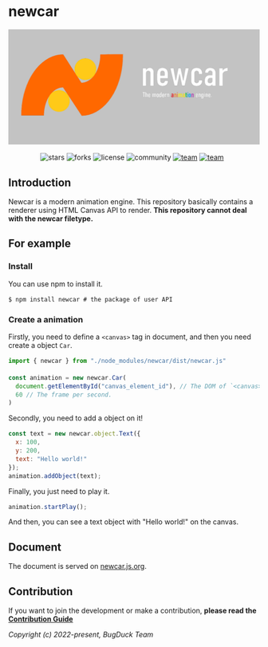 # newcar
<img src="logo.png" referrerpolicy="no-referrer" alt="logo"> <center><img src="https://img.shields.io/github/stars/Bug-Duck/newcar?color=yellowgreen&amp;logo=github&amp;style=flat-square" referrerpolicy="no-referrer" alt="stars">  <img src="https://img.shields.io/github/forks/Bug-Duck/newcar?logo=github&amp;style=flat-square" referrerpolicy="no-referrer" alt="forks">  <img src="https://img.shields.io/github/license/Bug-Duck/newcar?color=skyblue&amp;logo=github&amp;style=flat-square" referrerpolicy="no-referrer" alt="license">  <img src="https://shields.io/badge/Community-Starpoints-orange?style=flat-square" referrerpolicy="no-referrer" alt="community">  <a href='https://twitter.com/bugduckteam'><img src="https://shields.io/badge/team-BugDuck_Team-blue?logo=twitter&amp;style=flat-square" referrerpolicy="no-referrer" alt="team"></a>  <a href='https://t.me/newcarjs'><img src="https://shields.io/badge/telegram-newcarjs-skyblue?logo=telegram&amp;style=flat-square" referrerpolicy="no-referrer" alt="team"></a>  &nbsp;

</center>

## Introduction
Newcar is a modern animation engine. This repository basically contains a renderer using HTML Canvas API to render.  **This repository cannot deal with the newcar filetype.**


## For example

### Install
You can use npm to install it.
```shell
$ npm install newcar # the package of user API
```
### Create a animation

Firstly, you need to define a `<canvas>` tag in document, and then you need create a object `Car`.
```javascript
import { newcar } from "./node_modules/newcar/dist/newcar.js"

const animation = new newcar.Car(
  document.getElementById("canvas_element_id"), // The DOM of `<canvas>`.
  60 // The frame per second.
)
```
Secondly, you need to add a object on it!
```javascript
const text = new newcar.object.Text({
  x: 100,
  y: 200,
  text: "Hello world!"
});
animation.addObject(text);
```
Finally, you just need to play it.
```javascript
animation.startPlay();
```
And then, you can see a text object with "Hello world!" on the canvas.

## Document
The document is served on [newcar.js.org](https://newcar.js.org).

## Contribution
If you want to join the development or make a contribution, **please read the [Contribution Guide](./doc/README.md)**


*Copyright (c) 2022-present, BugDuck Team*
